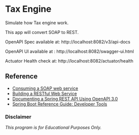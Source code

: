 # Tax Engine

Simulate how Tax engine work.

This app will convert SOAP to REST.

OpenAPI Spec available at: http://localhost:8082/v3/api-docs

OpenAPI UI available at : http://localhost:8082/swagger-ui.html

Actuator Health check at: http://localhost:8082/actuator/health

## Reference

- [Consuming a SOAP web service](https://spring.io/guides/gs/consuming-web-service/)
- [Building a RESTful Web Service](https://spring.io/guides/gs/rest-service/)
- [Documenting a Spring REST API Using OpenAPI 3.0](https://www.baeldung.com/spring-rest-openapi-documentation)
- [Spring Boot Reference Guide: Developer Tools](https://docs.spring.io/spring-boot/docs/2.1.5.RELEASE/reference/html/using-boot-devtools.html)

### Disclaimer

*This program is for Educational Purposes Only.*